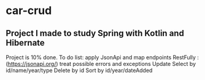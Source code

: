 # car-crud
Project I made to study Spring with Kotlin and Hibernate
---
Project is 10% done.
To do list:
apply JsonApi and map endpoints RestFully : (https://jsonapi.org/)
treat possible errors and exceptions
Update
Select by id/name/year/type
Delete by id
Sort by id/year/dateAdded
 

